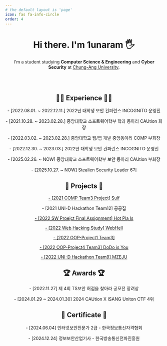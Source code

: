 ```yaml
---
# the default layout is 'page'
icon: fas fa-info-circle
order: 4
---
```


<div align="center">

<h1>Hi there. I'm 1unaram 🖐</h1>
<p>I'm a student studying <b>Computer Science & Engineering</b> and <b>Cyber Security</b> at <a href="https://cse.cau.ac.kr/main.php" target="_blank">Chung-Ang University</a>.</p>

<br>
<br>

<h2>🏃‍♂️ Experience 🏃‍♂️</h2>
<p>- [2022.08.01. ~ 2022.12.11.] 2022년 대학생 보안 컨퍼런스 INCOGNITO 운영진</p>
<p>- [2021.10.28. ~ 2023.02.28.] 중앙대학교 소프트웨어학부 학과 동아리 CAUtion 회장</p>
<p>- [2022.03.02. ~ 2023.02.28.] 중앙대학교 웹/앱 개발 중앙동아리 COMP 부회장</p>
<p>- [2022.12.30. ~ 2023.03.] 2022년 대학생 보안 컨퍼런스 INCOGNITO 운영진</p>
<p>- [2025.02.26. ~ NOW] 중앙대학교 소프트웨어학부 보안 동아리 CAUtion 부회장</p>
<p>- [2025.10.27. ~ NOW] Stealien Security Leader 6기</p>


<h2>🚀 Projects 🚀</h2>
<p><a href="https://github.com/1unaram/Sulf">- [2021 COMP Team3 Project] Sulf</a></p>
<p>- [2021 UNI-D Hackathon Team12] 공공집</p>
<p><a href="https://github.com/1unaram/sw-project-team_snail">- [2022 SW Proejct Final Assignment] Hot Pla Is</a></p>
<p><a href="https://github.com/WebH3ll">- [2022 Web Hacking Study] WebHell</a></p>
<p><a href="https://github.com/1unaram/OOP-Project1-team3">- [2022 OOP-Project1 Team3]</a></p>
<p><a href="https://github.com/1unaram/OOP-Project4-team3">- [2022 OOP-Project4 Team3] DoDo is You</a></p>
<p><a href="https://github.com/UniD-Hackathon-Team9/frontend">- [2022 UNI-D Hackathon Team9] MZEJU</a></p>

<h2>🏆 Awards 🏆</h2>
<p>- [2022.11.27] 제 4회 TS보안 허점을 찾아라 공모전 장려상</p>
<p>- [2024.01.29 ~ 2024.01.30] 2024 CAUtion X ISANG Uniton CTF 4위</p>

<h2>📑 Certificate 📑</h2>
<p>- [2024.06.04] 인터넷보안전문가 2급 - 한국정보통신자격협회</p>
<p>- [2024.12.24] 정보보안산업기사 - 한국방송통신전파진흥원</p>

</div>
